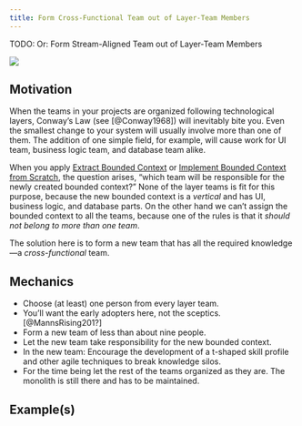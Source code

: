 ```yaml
---
title: Form Cross-Functional Team out of Layer-Team Members
---
```


TODO: Or: Form Stream-Aligned Team out of Layer-Team Members

![](../../images/domain-driven-refactorings/socio-technical/layer-teams-to-cross-functional-team.drawio.svg)

## Motivation

When the teams in your projects are organized following technological layers, Conway’s Law (see [@Conway1968]) will inevitably bite you. Even the smallest change to your system will usually involve more than one of them. The addition of one simple field, for example, will cause work for UI team, business logic team, and database team alike. <!-- TODO: *Team Topologies* defines the idea of *fracture planes*...-->

When you apply [Extract Bounded Context](../strategic/extract-bounded-context) or [Implement Bounded Context from Scratch](../strategic/implement-bounded-context-from-scratch), the question arises, “which team will be responsible for the newly created bounded context?” None of the layer teams is fit for this purpose, because the new bounded context is a *vertical* and has UI, business logic, and database parts. On the other hand we can’t assign the bounded context to all the teams, because one of the rules is that it *should not belong to more than one team*.

The solution here is to form a new team that has all the required knowledge—a *cross-functional* team.

<!--
TODO REMOVE?: This is a typical step when the monolith splitting is accompanied or caused by what some call an *agile transition*.
-->

## Mechanics

- Choose (at least) one person from every layer team.
- You’ll want the early adopters here, not the sceptics. [@MannsRising201?]
- Form a new team of less than about nine people.
- Let the new team take responsibility for the new bounded context.
- In the new team: Encourage the development of a t-shaped skill profile and other agile techniques to break knowledge silos.
- For the time being let the rest of the teams organized as they are. The monolith is still there and has to be maintained.

## Example(s)
